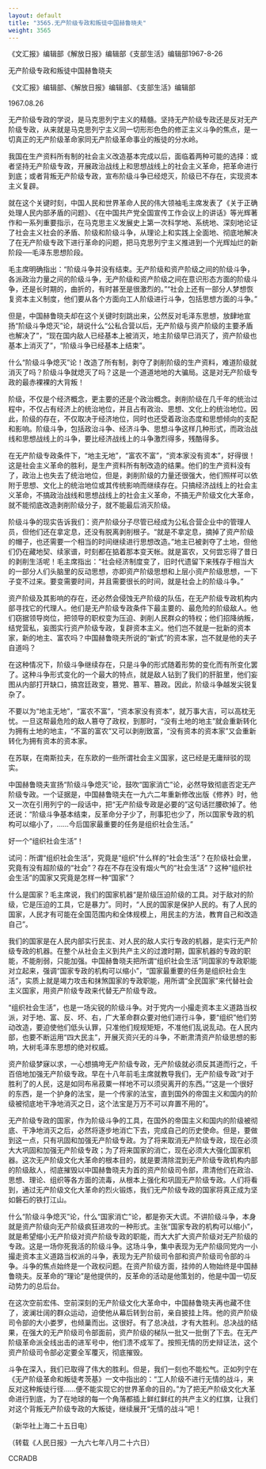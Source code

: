 ```yaml
---
layout: default
title: "3565.无产阶级专政和叛徒中国赫鲁晓夫"
weight: 3565
---
```


《文汇报》编辑部《解放日报》编辑部《支部生活》编辑部1967-8-26

无产阶级专政和叛徒中国赫鲁晓夫

《文汇报》编辑部、《解放日报》编辑部、《支部生活》编辑部

1967.08.26

无产阶级专政的学说，是马克思列宁主义的精髓。坚持无产阶级专政还是反对无产阶级专政，从来就是马克思列宁主义同一切形形色色的修正主义斗争的焦点，是一切真正的无产阶级革命家同无产阶级革命事业的叛徒的分水岭。

我国在生产资料所有制的社会主义改造基本完成以后，面临着两种可能的选择：或者坚持无产阶级专政，开展政治战线上和思想战线上的社会主义革命，把革命进行到底；或者背叛无产阶级专政，宣布阶级斗争已经熄灭，阶级已不存在，实现资本主义复辟。

就在这个关键时刻，中国人民和世界革命人民的伟大领袖毛主席发表了《关于正确处理人民内部矛盾的问题》、《在中国共产党全国宣传工作会议上的讲话》等光辉著作和一系列重要指示，在马克思主义发展史上第一次科学地、系统地、深刻地论证了社会主义社会的矛盾、阶级和阶级斗争，从理论上和实践上全面地、彻底地解决了在无产阶级专政下进行革命的问题，把马克思列宁主义推进到一个光辉灿烂的新阶段──毛泽东思想阶段。

毛主席明确指出：“阶级斗争并没有结束。无产阶级和资产阶级之间的阶级斗争，各派政治力量之间的阶级斗争，无产阶级和资产阶级之间在意识形态方面的阶级斗争，还是长时期的，曲折的，有时甚至是很激烈的。”“社会上还有一部分人梦想恢复资本主义制度，他们要从各个方面向工人阶级进行斗争，包括思想方面的斗争。”

但是，中国赫鲁晓夫却在这个关键时刻跳出来，公然反对毛泽东思想，放肆地宣扬“阶级斗争熄灭”论，胡说什么“公私合营以后，无产阶级与资产阶级的主要矛盾也解决了”，“现在国内敌人已经基本上被消灭，地主阶级早已消灭了，资产阶级也基本上消灭了”，“阶级斗争已经基本上结束”。

什么“阶级斗争熄灭”论！改造了所有制，剥夺了剥削阶级的生产资料，难道阶级就消灭了吗？阶级斗争就熄灭了吗？这是一个道道地地的大骗局。这是对无产阶级专政的最赤裸裸的大背叛！

阶级，不仅是个经济概念，更主要的还是个政治概念。剥削阶级在几千年的统治过程中，不仅占有经济上的统治地位，并且占有政治、思想、文化上的统治地位。因此，阶级的存在，不仅取决于经济地位，同时也还受着政治态度和思想倾向的支配和影响。阶级斗争，包括政治斗争、经济斗争、思想斗争这样几种形式，而政治战线和思想战线上的斗争，要比经济战线上的斗争激烈得多，残酷得多。

在无产阶级专政条件下，“地主无地”，“富农不富”，“资本家没有资本”，好得很！这是社会主义革命的胜利，是生产资料所有制改造的结果。他们的生产资料没有了，政治上也失去了统治地位，但是，剥削阶级的力量还很强大，他们照样可以依附于思想、文化上的统治地位或其传统影响而继续存在。只搞经济战线上的社会主义革命，不搞政治战线和思想战线上的社会主义革命，不搞无产阶级文化大革命，就不能彻底改造剥削阶级分子，就不能最后消灭阶级。

阶级斗争的现实告诉我们：资产阶级分子尽管已经成为公私合营企业中的管理人员，但他们还在拿定息，还没有脱离剥削根子。“就是不拿定息，摘掉了资产阶级的帽子，也还需要一个相当的时间继续进行思想改造。”地主已被剥夺了土地，但他们仍在藏地契、续家谱，时刻都在掂着那本变天帐。就是富农，又何尝忘得了昔日的剥削生活呢！毛主席指出：“社会经济制度变了，旧时代遗留下来残存于相当大的一部分人们头脑里的反动思想，亦即资产阶级思想和上层小资产阶级思想，一下子变不过来。要变需要时间，并且需要很长的时间，就是社会上的阶级斗争。”

资产阶级及其影响的存在，还必然会侵蚀无产阶级的队伍，在无产阶级专政机构内部寻找它的代理人。他们是无产阶级专政条件下最主要的、最危险的阶级敌人。他们窃据领导岗位，把领导的职权变为压迫、剥削人民群众的特权；他们招降纳叛，结党营私，妄图实行资产阶级专政，复辟资本主义。他们岂不就是一批新的资本家，新的地主、富农吗？中国赫鲁晓夫所说的“新式”的资本家，岂不就是他的夫子自道吗？

在这种情况下，阶级斗争继续存在，只是斗争的形式随着形势的变化而有所变化罢了。这种斗争形式变化的一个最大的特点，就是敌人钻到了我们的肝脏里，他们妄图从内部打开缺口，搞宫廷政变，篡党、篡军、篡政。因此，阶级斗争越发尖锐复杂了。

不要以为“地主无地”，“富农不富”，“资本家没有资本”，就万事大吉，可以高枕无忧。一旦这帮最危险的敌人篡夺了政权，到那时，“没有土地的地主”就会重新转化为拥有土地的地主，“不富的富农”又可以剥削致富，“没有资本的资本家”又会重新转化为拥有资本的资本家。

在苏联，在南斯拉夫，在东欧的一些所谓社会主义国家，这已经是无庸辩驳的现实。

中国赫鲁晓夫宣扬“阶级斗争熄灭”论，鼓吹“国家消亡”论，必然导致彻底否定无产阶级专政。一个证据是，中国赫鲁晓夫在一九六二年重新修改出版《修养》时，他又一次在引用列宁的一段话中，把“无产阶级专政是必要的”这句话拦腰砍掉了。他还说：“阶级斗争基本结束，反革命分子少了，刑事犯也少了，所以国家专政的机构可以缩小了，……今后国家最重要的任务是组织社会生活。”

好一个“组织社会生活”！

试问：所谓“组织社会生活”，究竟是“组织”什么样的“社会生活”？在阶级社会里，究竟有没有超阶级的“社会”？存在不存在没有烟火气的“社会生活”？这种“组织社会生活”的国家又究竟是怎样一种“国家”？

什么是国家？毛主席说，我们的国家机器“是阶级压迫阶级的工具。对于敌对的阶级，它是压迫的工具，它是暴力”。同时，“人民的国家是保护人民的。有了人民的国家，人民才有可能在全国范围内和全体规模上，用民主的方法，教育自己和改造自己”。

我们的国家是在人民内部实行民主、对人民的敌人实行专政的机器，是实行无产阶级专政的机器。在整个从社会主义到共产主义的过渡时期，国家机器的专政的职能，不能削弱，只能加强。中国赫鲁晓夫把所谓“组织社会生活”同国家的专政职能对立起来，强调“国家专政的机构可以缩小”，“国家最重要的任务是组织社会生活”，实质上就是竭力攻击和抹煞国家的专政职能，用所谓“全民国家”来代替社会主义国家，用资产阶级专政来代替无产阶级专政。

“组织社会生活”，也是一场尖锐的阶级斗争。对于党内一小撮走资本主义道路当权派，对于地、富、反、坏、右，广大革命群众要对他们进行斗争，要“组织”他们劳动改造，要迫使他们低头认罪，只准他们规规矩矩，不准他们乱说乱动。在人民内部，也要不断运用“四大民主”，开展灭资兴无的斗争，不断肃清资产阶级思想的影响，大树毛泽东思想的绝对权威。

资产阶级梦寐以求，一心想搞垮无产阶级专政，无产阶级就必须反其道而行之，千百倍地加强无产阶级专政。早在十八年前毛主席就教导我们，无产阶级专政“对于胜利了的人民，这是如同布帛菽粟一样地不可以须臾离开的东西。”“这是一个很好的东西，是一个护身的法宝，是一个传家的法宝，直到国外的帝国主义和国内的阶级被彻底地干净地消灭之日，这个法宝是万万不可以弃置不用的”。

无产阶级专政的国家，作为阶级斗争的工具，在国外的帝国主义和国内的阶级被彻底、干净地消灭之后，必然将逐步地消亡下去，完成自己的历史使命。但是，要做到这一点，只有巩固和加强无产阶级专政。为了将来取消无产阶级专政，现在必须大大巩固和加强无产阶级专政；为了将来国家的消亡，现在必须大大强化国家机器。这次无产阶级文化大革命的根本目的，就是要清除混到无产阶级专政机构内部的阶级敌人，彻底摧毁以中国赫鲁晓夫为首的资产阶级司令部，肃清他们在政治、思想、理论、组织等各方面的流毒，从根本上强化和巩固无产阶级专政。人们将看到，通过无产阶级文化大革命的烈火锻炼，我们无产阶级专政的国家将真正成为坚如磐石的铁打江山。

什么“阶级斗争熄灭”论，什么“国家消亡”论，都是弥天大谎。不讲阶级斗争，本身就是资产阶级向无产阶级疯狂进攻的一种形式。主张“国家专政的机构可以缩小”，就是希望缩小无产阶级对资产阶级专政的职能，而大大扩大资产阶级对无产阶级的专政。这是一场你死我活的阶级斗争。这场斗争，集中表现为无产阶级同党内一小撮走资本主义道路当权派的斗争，表现为无产阶级司令部和资产阶级司令部的斗争。斗争的焦点始终是一个政权问题。在资产阶级方面，挂帅的人物始终是中国赫鲁晓夫。反革命的“理论”是他提供的，反革命的活动是他策划的，他是中国一切反动势力的总后台。

在这次空前宏伟、空前深刻的无产阶级文化大革命中，中国赫鲁晓夫再也藏不住了，波澜壮阔的群众运动，迫使他从幕后转到台前，亲自披挂上阵。他的资产阶级司令部的大小娄罗，也倾巢而出。这很好。有了总决战，才有大胜利。总决战的结果，在强大的无产阶级司令部面前，资产阶级的梯队一批又一批倒了下去。在无产阶级革命派全线出击的进军号中，他们溃不成军了。按照无情的历史辩证法，这个资产阶级司令部必定要全军覆灭，彻底摧毁。

斗争在深入，我们已取得了伟大的胜利。但是，我们一刻也不能松气。正如列宁在《无产阶级革命和叛徒考茨基》一文中指出的：“工人阶级不进行无情的战斗，来反对这种叛徒行径……便不能实现它的世界革命的目的。”为了把无产阶级文化大革命进行到底，为了在地球的每一个角落都插上鲜红鲜红的共产主义的红旗，让我们对这个背叛无产阶级专政的大叛徒，继续展开“无情的战斗”吧！

（新华社上海二十五日电）

（转载《人民日报》一九六七年八月二十六日）

CCRADB

